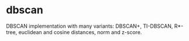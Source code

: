 # dbscan
DBSCAN implementation with many variants: DBSCAN+, TI-DBSCAN, R*-tree, euclidean and cosine distances, norm and z-score.
